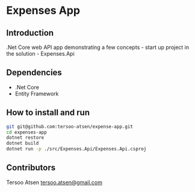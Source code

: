 # Expenses App

## Introduction
.Net Core web API app demonstrating a few concepts - start up project in the solution - Expenses.Api

## Dependencies
  - .Net Core
  - Entity Framework

## How to install and run
```bash
git git@github.com:tersoo-atsen/expense-app.git
cd expenses-app
dotnet restore
dotnet build
dotnet run -p ./src/Expenses.Api/Expenses.Api.csproj
```

## Contributors
Tersoo Atsen <tersoo.atsen@gmail.com>
